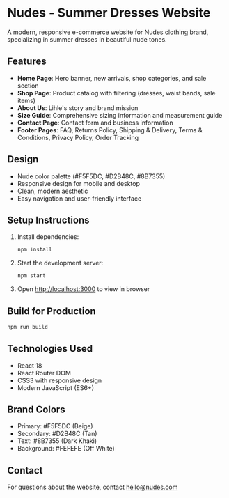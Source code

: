# Nudes - Summer Dresses Website

A modern, responsive e-commerce website for Nudes clothing brand, specializing in summer dresses in beautiful nude tones.

## Features

- **Home Page**: Hero banner, new arrivals, shop categories, and sale section
- **Shop Page**: Product catalog with filtering (dresses, waist bands, sale items)
- **About Us**: Lihle's story and brand mission
- **Size Guide**: Comprehensive sizing information and measurement guide
- **Contact Page**: Contact form and business information
- **Footer Pages**: FAQ, Returns Policy, Shipping & Delivery, Terms & Conditions, Privacy Policy, Order Tracking

## Design

- Nude color palette (#F5F5DC, #D2B48C, #8B7355)
- Responsive design for mobile and desktop
- Clean, modern aesthetic
- Easy navigation and user-friendly interface

## Setup Instructions

1. Install dependencies:
   ```bash
   npm install
   ```

2. Start the development server:
   ```bash
   npm start
   ```

3. Open [http://localhost:3000](http://localhost:3000) to view in browser

## Build for Production

```bash
npm run build
```

## Technologies Used

- React 18
- React Router DOM
- CSS3 with responsive design
- Modern JavaScript (ES6+)

## Brand Colors

- Primary: #F5F5DC (Beige)
- Secondary: #D2B48C (Tan)
- Text: #8B7355 (Dark Khaki)
- Background: #FEFEFE (Off White)

## Contact

For questions about the website, contact hello@nudes.com
